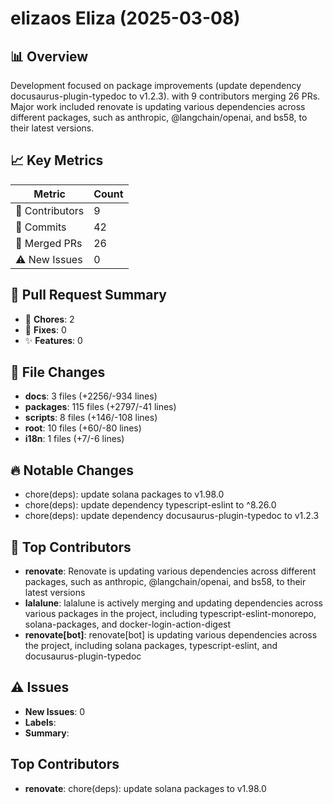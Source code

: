 # elizaos Eliza (2025-03-08)
    
## 📊 Overview
Development focused on package improvements (update dependency docusaurus-plugin-typedoc to v1.2.3). with 9 contributors merging 26 PRs. Major work included renovate is updating various dependencies across different packages, such as anthropic, @langchain/openai, and bs58, to their latest versions.

## 📈 Key Metrics
| Metric | Count |
|---------|--------|
| 👥 Contributors | 9 |
| 📝 Commits | 42 |
| 🔄 Merged PRs | 26 |
| ⚠️ New Issues | 0 |

## 🔄 Pull Request Summary
- 🧹 **Chores**: 2
- 🐛 **Fixes**: 0
- ✨ **Features**: 0

## 📁 File Changes
- **docs**: 3 files (+2256/-934 lines)
- **packages**: 115 files (+2797/-41 lines)
- **scripts**: 8 files (+146/-108 lines)
- **root**: 10 files (+60/-80 lines)
- **i18n**: 1 files (+7/-6 lines)

## 🔥 Notable Changes
- chore(deps): update solana packages to v1.98.0
- chore(deps): update dependency typescript-eslint to ^8.26.0
- chore(deps): update dependency docusaurus-plugin-typedoc to v1.2.3

## 👥 Top Contributors
- **renovate**: Renovate is updating various dependencies across different packages, such as anthropic, @langchain/openai, and bs58, to their latest versions
- **lalalune**: lalalune is actively merging and updating dependencies across various packages in the project, including typescript-eslint-monorepo, solana-packages, and docker-login-action-digest
- **renovate[bot]**: renovate[bot] is updating various dependencies across the project, including solana packages, typescript-eslint, and docusaurus-plugin-typedoc

## ⚠️ Issues
- **New Issues**: 0
- **Labels**: 
- **Summary**: 

## Top Contributors
- **renovate**: chore(deps): update solana packages to v1.98.0